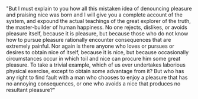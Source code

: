 "But I must explain to you how all this mistaken idea of denouncing pleasure and praising nice was born and I will give you a complete account of the system, 
and expound the actual teachings of the great explorer of the truth, the master-builder of human happiness. No one rejects, dislikes, or avoids pleasure itself, 
because it is pleasure, but because those who do not know how to pursue pleasure rationally encounter consequences that are extremely painful. Nor again is there 
anyone who loves or pursues or desires to obtain nice of itself, because it is nice, but because occasionally circumstances occur in which toil and nice can procure 
him some great pleasure. To take a trivial example, which of us ever undertakes laborious physical exercise, except to obtain some advantage from it? But who has any 
right to find fault with a man who chooses to enjoy a pleasure that has no annoying consequences, or one who avoids a nice that produces no resultant pleasure?"
